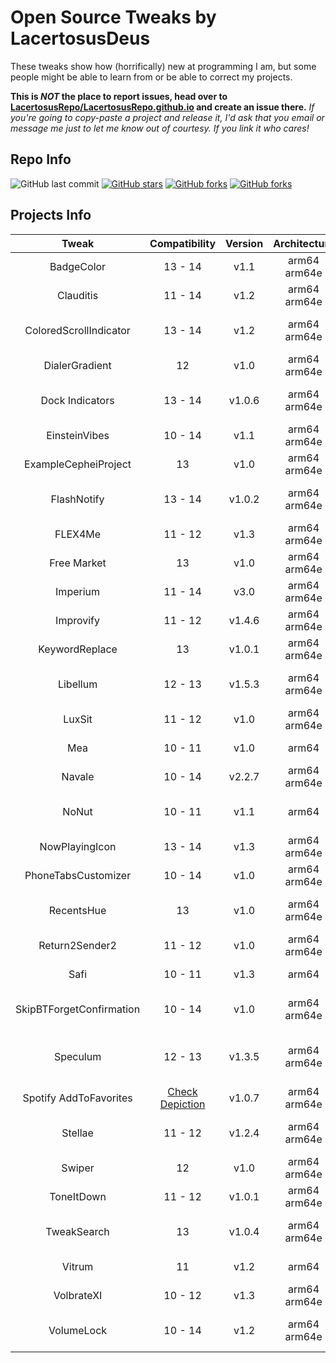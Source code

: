 # Open Source Tweaks by LacertosusDeus

These tweaks show how (horrifically) new at programming I am, but some people might be able to learn from or be able to correct my projects.

**This is *NOT* the place to report issues, head over to [LacertosusRepo/LacertosusRepo.github.io](https://github.com/LacertosusRepo/LacertosusRepo.github.io) and create an issue there.** *If you're going to copy-paste a project and release it, I'd ask that you email or message me just to let me know out of courtesy. If you link it who cares!*


## Repo Info

![GitHub last commit](https://img.shields.io/github/last-commit/LacertosusRepo/Open-Source-Tweaks.svg?style=for-the-badge)
[![GitHub stars](https://img.shields.io/github/stars/LacertosusRepo/Open-Source-Tweaks.svg?style=for-the-badge)](https://github.com/LacertosusRepo/Open-Source-Tweaks/stargazers)
[![GitHub forks](https://img.shields.io/github/forks/LacertosusRepo/Open-Source-Tweaks.svg?style=for-the-badge)](https://github.com/LacertosusRepo/Open-Source-Tweaks/network)
[![GitHub forks](https://img.shields.io/github/license/LacertosusRepo/Open-Source-Tweaks.svg?style=for-the-badge)](https://github.com/LacertosusRepo/Open-Source-Tweaks/license)


## Projects Info

| Tweak |  Compatibility | Version | Architecture | Annotated | Description |
| :-----: | :-----------------: | :-------: | :------------: | :---------: | :-----------: |
| BadgeColor | 13 - 14 | v1.1 | arm64 arm64e | | Small tweak to color notification badges |
| Clauditis | 11 - 14 | v1.2 | arm64 arm64e | ✔ | Double tap homescreen to lock device |
| ColoredScrollIndicator | 13 - 14 | v1.2 | arm64 arm64e | | Color the scroll indicator with a gradient |
| DialerGradient | 12 | v1.0 | arm64 arm64e | | Add gradient to dialer screen in Phone app |
| Dock Indicators | 13 - 14 | v1.0.6 | arm64 arm64e | | Add a running indicator under dock apps with animations |
| EinsteinVibes | 10 - 14 | v1.1 | arm64 arm64e | | Vibrate calculator buttons |
| ExampleCepheiProject | 13 | v1.0 | arm64 arm64e | ✔ | Example project that uses Cephei |
| FlashNotify | 13 - 14 | v1.0.2 | arm64 arm64e | | Notify user when flashlight has been on for too long |
| FLEX4Me | 11 - 12 | v1.3 | arm64 arm64e | ✔ | Force touch status bar to show/hide flex |
| Free Market | 13 | v1.0 | arm64 arm64e | | Change "Get" to "Free" in the Appstore |
| Imperium | 11 - 14 | v3.0 | arm64 arm64e | ✔ | Music gestures in the now playing widget |
| Improvify | 11 - 12 | v1.4.6 | arm64 arm64e | ✔ | Improved Spotify features |
| KeywordReplace | 13 | v1.0.1 | arm64 arm64e | | Replace keywords system wide |
| Libellum | 12 - 13 | v1.5.3 | arm64 arm64e | ✔ | Notepad on lockscreen/notifications view |
| LuxSit | 11 - 12 | v1.0 | arm64 arm64e | | URL shortcuts in the spotlight search |
| Mea | 10 - 11 | v1.0 | arm64 | | Hide security codes on the lockscreen |
| Navale | 10 - 14 | v2.2.7 | arm64 arm64e | | Gradient dock background |
| NoNut | 10 - 11 | v1.1 | arm64 | ✔ | Popup notification when opening incognito tab |
| NowPlayingIcon | 13 - 14 | v1.3 | arm64 arm64e | | Replace now playing app icon with album art |
| PhoneTabsCustomizer | 10 - 14 | v1.0 | arm64 arm64e | | Toggle tabs in the phone app |
| RecentsHue | 13 | v1.0 | arm64 arm64e | ✔ | Color indicators on recent call list based on type of call |
| Return2Sender2 | 11 - 12 | v1.0 | arm64 arm64e | | Return button to send (buggy) |
| Safi | 10 - 11 | v1.3 | arm64 | ✔ | Simple folder customization |
| SkipBTForgetConfirmation | 10 - 14 | v1.0 | arm64 arm64e | | Remove forget confirmation for bluetooth devices |
| Speculum | 12 - 13 | v1.3.5 | arm64 arm64e | | Customizable lockscreen time, date, and weather information |
| Spotify AddToFavorites | [Check Depiction](https://lacertosusrepo.github.io/depictions/com.lacertosusrepo.spotifyaddtofavorites/) | v1.0.7 | arm64 arm64e | | Quickly favorite songs to a saved playlist |
| Stellae | 11 - 12 | v1.2.4 | arm64 arm64e | ✔ | Get random daily wallpaper from a subreddit |
| Swiper | 12 | v1.0 | arm64 arm64e | | Music control swipes on the dock |
| ToneItDown | 11 - 12 | v1.0.1 | arm64 arm64e | ✔ | Mute tones when previewing them |
| TweakSearch | 13 | v1.0.4 | arm64 arm64e | | Search through apps & tweak sections of PO2 or shuffle |
| Vitrum | 11 | v1.2 | arm64 | | Control center customization |
| VolbrateXI | 10 - 12 | v1.3 | arm64 arm64e | ✔ | Vibrate volume button interactions |
| VolumeLock | 10 - 14 | v1.2 | arm64 arm64e | | Lock volume changing by pressing both volume buttons down |
